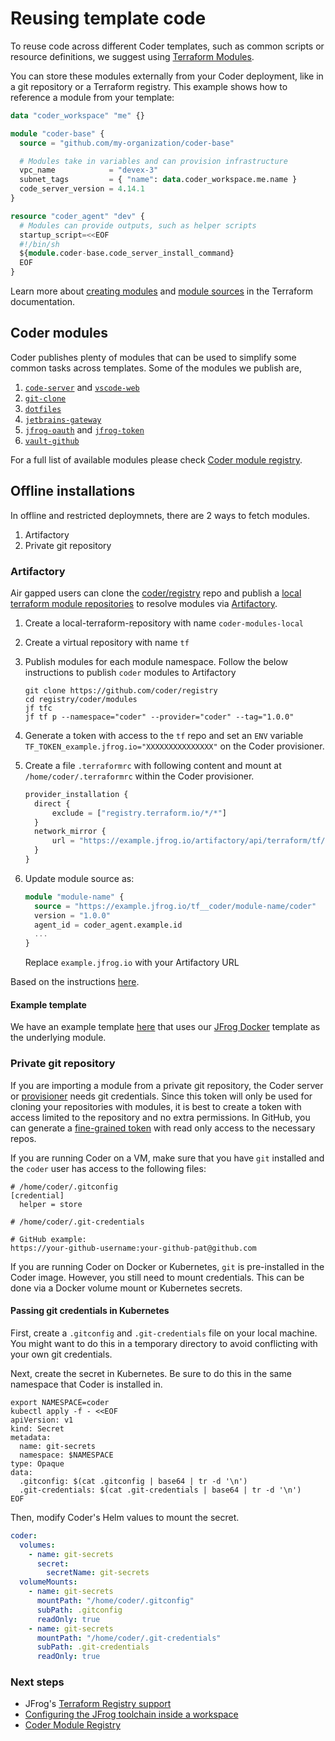 # Reusing template code

To reuse code across different Coder templates, such as common scripts or
resource definitions, we suggest using
[Terraform Modules](https://developer.hashicorp.com/terraform/language/modules).

You can store these modules externally from your Coder deployment, like in a git
repository or a Terraform registry. This example shows how to reference a module
from your template:

```tf
data "coder_workspace" "me" {}

module "coder-base" {
  source = "github.com/my-organization/coder-base"

  # Modules take in variables and can provision infrastructure
  vpc_name            = "devex-3"
  subnet_tags         = { "name": data.coder_workspace.me.name }
  code_server_version = 4.14.1
}

resource "coder_agent" "dev" {
  # Modules can provide outputs, such as helper scripts
  startup_script=<<EOF
  #!/bin/sh
  ${module.coder-base.code_server_install_command}
  EOF
}
```

Learn more about
[creating modules](https://developer.hashicorp.com/terraform/language/modules)
and
[module sources](https://developer.hashicorp.com/terraform/language/modules/sources)
in the Terraform documentation.

## Coder modules

Coder publishes plenty of modules that can be used to simplify some common tasks
across templates. Some of the modules we publish are,

1. [`code-server`](https://registry.coder.com/modules/coder/code-server) and
   [`vscode-web`](https://registry.coder.com/modules/coder/vscode-web)
2. [`git-clone`](https://registry.coder.com/modules/coder/git-clone)
3. [`dotfiles`](https://registry.coder.com/modules/coder/dotfiles)
4. [`jetbrains-gateway`](https://registry.coder.com/modules/coder/jetbrains-gateway)
5. [`jfrog-oauth`](https://registry.coder.com/modules/coder/jfrog-oauth) and
   [`jfrog-token`](https://registry.coder.com/modules/coder/jfrog-token)
6. [`vault-github`](https://registry.coder.com/modules/coder/vault-github)

For a full list of available modules please check
[Coder module registry](https://registry.coder.com/modules).

## Offline installations

In offline and restricted deploymnets, there are 2 ways to fetch modules.

1. Artifactory
2. Private git repository

### Artifactory

Air gapped users can clone the [coder/registry](https://github.com/coder/registry)
repo and publish a
[local terraform module repositories](https://jfrog.com/help/r/jfrog-artifactory-documentation/set-up-a-terraform-module/provider-registry)
to resolve modules via [Artifactory](https://jfrog.com/artifactory/).

1. Create a local-terraform-repository with name `coder-modules-local`
2. Create a virtual repository with name `tf`
3. Publish modules for each module namespace. Follow the below instructions to publish `coder` modules to Artifactory

   ```shell
   git clone https://github.com/coder/registry
   cd registry/coder/modules
   jf tfc
   jf tf p --namespace="coder" --provider="coder" --tag="1.0.0"
   ```

4. Generate a token with access to the `tf` repo and set an `ENV` variable
   `TF_TOKEN_example.jfrog.io="XXXXXXXXXXXXXXX"` on the Coder provisioner.
5. Create a file `.terraformrc` with following content and mount at
   `/home/coder/.terraformrc` within the Coder provisioner.

   ```tf
   provider_installation {
     direct {
         exclude = ["registry.terraform.io/*/*"]
     }
     network_mirror {
         url = "https://example.jfrog.io/artifactory/api/terraform/tf/providers/"
     }
   }
   ```

6. Update module source as:

   ```tf
   module "module-name" {
     source = "https://example.jfrog.io/tf__coder/module-name/coder"
     version = "1.0.0"
     agent_id = coder_agent.example.id
     ...
   }
   ```

   Replace `example.jfrog.io` with your Artifactory URL

Based on the instructions
[here](https://jfrog.com/blog/tour-terraform-registries-in-artifactory/).

#### Example template

We have an example template
[here](https://github.com/coder/coder/blob/main/examples/jfrog/remote/main.tf)
that uses our
[JFrog Docker](https://github.com/coder/coder/blob/main/examples/jfrog/docker/main.tf)
template as the underlying module.

### Private git repository

If you are importing a module from a private git repository, the Coder server or
[provisioner](../../provisioners/index.md) needs git credentials. Since this token
will only be used for cloning your repositories with modules, it is best to
create a token with access limited to the repository and no extra permissions.
In GitHub, you can generate a
[fine-grained token](https://docs.github.com/en/rest/overview/permissions-required-for-fine-grained-personal-access-tokens?apiVersion=2022-11-28)
with read only access to the necessary repos.

If you are running Coder on a VM, make sure that you have `git` installed and
the `coder` user has access to the following files:

```shell
# /home/coder/.gitconfig
[credential]
  helper = store
```

```shell
# /home/coder/.git-credentials

# GitHub example:
https://your-github-username:your-github-pat@github.com
```

If you are running Coder on Docker or Kubernetes, `git` is pre-installed in the
Coder image. However, you still need to mount credentials. This can be done via
a Docker volume mount or Kubernetes secrets.

#### Passing git credentials in Kubernetes

First, create a `.gitconfig` and `.git-credentials` file on your local machine.
You might want to do this in a temporary directory to avoid conflicting with
your own git credentials.

Next, create the secret in Kubernetes. Be sure to do this in the same namespace
that Coder is installed in.

```shell
export NAMESPACE=coder
kubectl apply -f - <<EOF
apiVersion: v1
kind: Secret
metadata:
  name: git-secrets
  namespace: $NAMESPACE
type: Opaque
data:
  .gitconfig: $(cat .gitconfig | base64 | tr -d '\n')
  .git-credentials: $(cat .git-credentials | base64 | tr -d '\n')
EOF
```

Then, modify Coder's Helm values to mount the secret.

```yaml
coder:
  volumes:
    - name: git-secrets
      secret:
        secretName: git-secrets
  volumeMounts:
    - name: git-secrets
      mountPath: "/home/coder/.gitconfig"
      subPath: .gitconfig
      readOnly: true
    - name: git-secrets
      mountPath: "/home/coder/.git-credentials"
      subPath: .git-credentials
      readOnly: true
```

### Next steps

- JFrog's
  [Terraform Registry support](https://jfrog.com/help/r/jfrog-artifactory-documentation/terraform-registry)
- [Configuring the JFrog toolchain inside a workspace](../../integrations/jfrog-artifactory.md)
- [Coder Module Registry](https://registry.coder.com/modules)
